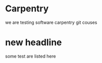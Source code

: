
# Carpentry
we are testing software carpentry git couses

# new headline

some test are listed here
